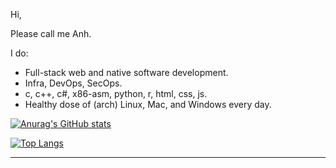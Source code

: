 Hi,

Please call me Anh.

I do:

- Full-stack web and native software development.
- Infra, DevOps, SecOps.
- c, c++, c#, x86-asm, python, r, html, css, js.
- Healthy dose of (arch) Linux, Mac, and Windows every day.

[![Anurag's GitHub stats](https://github-readme-stats.vercel.app/api?username=aaanh&theme=radical&show_icons=true)](https://github.com/anuraghazra/github-readme-stats)

[![Top Langs](https://github-readme-stats.vercel.app/api/top-langs/?username=aaanh&theme=radical&layout=compact&hide=jupyter%20notebook,html,c%23)](https://github.com/anuraghazra/github-readme-stats)

<hr />
